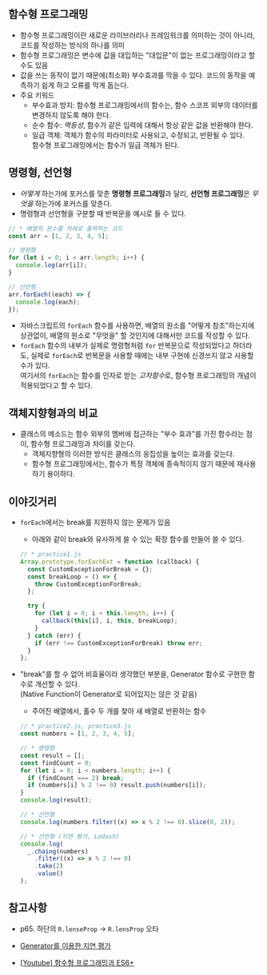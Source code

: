 ## 함수형 프로그래밍

- 함수형 프로그래밍이란 새로운 라이브러리나 프레임워크를 의미하는 것이 아니라, 코드를 작성하는 방식의 하나를 의미
- 함수형 프로그래밍은 변수에 값을 대입하는 "대입문"이 없는 프로그래밍이라고 할 수도 있음
- 값을 쓰는 동작이 없기 때문에(최소화) 부수효과를 막을 수 있다. 코드의 동작을 예측하기 쉽게 하고 오류를 막게 돕는다.
- 주요 키워드
  - 부수효과 방지: 함수형 프로그래밍에서의 함수는, 함수 스코프 외부의 데이터를 변경하지 않도록 해야 한다.
  - 순수 함수: _멱등성_, 함수가 같은 입력에 대해서 항상 같은 값을 반환해야 한다.
  - 일급 객체: 객체가 함수의 파라미터로 사용되고, 수정되고, 반환될 수 있다.  
    함수형 프로그래밍에서는 함수가 일급 객체가 된다.

## 명령형, 선언형

- _어떻게_ 하는가에 포커스를 맞춘 **명령형 프로그래밍**과 달리, **선언형 프로그래밍**은 _무엇을_ 하는가에 포커스를 맞춘다.
- 명령형과 선언형을 구분할 때 반복문을 예시로 들 수 있다.

```js
// * 배열의 원소를 차례로 출력하는 코드
const arr = [1, 2, 3, 4, 5];

// 명령형
for (let i = 0; i < arr.length; i++) {
  console.log(arr[i]);
}

// 선언형
arr.forEach((each) => {
  console.log(each);
});
```

- 자바스크립트의 `forEach` 함수를 사용하면, 배열의 원소를 "어떻게 참조"하는지에 상관없이, 배열의 원소로 "무엇을" 할 것인지에 대해서만 코드를 작성할 수 있다.
- `forEach` 함수의 내부가 실제로 명령형처럼 `for` 반복문으로 작성되었다고 하더라도, 실제로 `forEach`로 반복문을 사용할 때에는 내부 구현에 신경쓰지 않고 사용할 수가 있다.  
  여기서의 `forEach`는 함수를 인자로 받는 *고차함수*로, 함수형 프로그래밍의 개념이 적용되었다고 할 수 있다.

## 객체지향형과의 비교

- 클래스의 메소드는 함수 외부의 멤버에 접근하는 "부수 효과"를 가진 함수라는 점이, 함수형 프로그래밍과 차이를 갖는다.
  - 객체지향형의 이러한 방식은 클래스의 응집성을 높이는 효과를 갖는다.
  - 함수형 프로그래밍에서는, 함수가 특정 객체에 종속적이지 않기 때문에 재사용하기 용이하다.

## 이야깃거리

- `forEach`에서는 break를 지원하지 않는 문제가 있음

  - 아래와 같이 break와 유사하게 쓸 수 있는 확장 함수를 만들어 쓸 수 있다.

  ```js
  // * practice1.js
  Array.prototype.forEachExt = function (callback) {
    const CustomExceptionForBreak = {};
    const breakLoop = () => {
      throw CustomExceptionForBreak;
    };

    try {
      for (let i = 0; i < this.length; i++) {
        callback(this[i], i, this, breakLoop);
      }
    } catch (err) {
      if (err !== CustomExceptionForBreak) throw err;
    }
  };
  ```

- "break"를 할 수 없어 비효율이라 생각했던 부분을, Generator 함수로 구현한 함수로 개선할 수 있다.  
  (Native Function이 Generator로 되어있지는 않은 것 같음)

  - 주어진 배열에서, 홀수 두 개를 찾아 새 배열로 반환하는 함수

  ```js
  // * practice2.js, practice3.js
  const numbers = [1, 2, 3, 4, 5];

  // * 명령형
  const result = [];
  const findCount = 0;
  for (let i = 0; i < numbers.length; i++) {
    if (findCount === 2) break;
    if (numbers[i] % 2 !== 0) result.push(numbers[i]);
  }
  console.log(result);

  // * 선언형
  console.log(numbers.filter((x) => x % 2 !== 0).slice(0, 2));

  // * 선언형 (지연 평가, Lodash)
  console.log(
    _.chaing(numbers)
      .filter((x) => x % 2 !== 0)
      .take(2)
      .value()
  );
  ```

## 참고사항

- p65. 하단의 `R.lenseProp` -> `R.lensProp` 오타

- [Generator를 이용한 지연 평가](https://armadillo-dev.github.io/javascript/whit-is-lazy-evaluation/)
- [[Youtube] 함수형 프로그래밍과 ES6+](https://www.youtube.com/watch?v=4sO0aWTd3yc)
